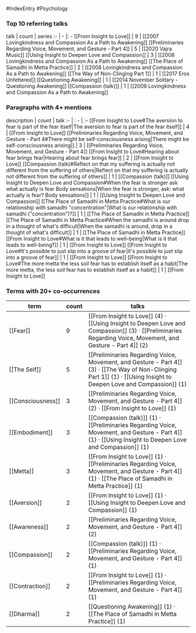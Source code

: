 #IndexEntry #Psychology

### Top 10 referring talks
talk | count | series
:- | - |: -
[[From Insight to Love]] | 9 | [[2007 Lovingkindness and Compassion As a Path to Awakening]]
[[Preliminaries Regarding Voice, Movement, and Gesture - Part 4]] | 5 | [[2020 Vajra Music]]
[[Using Insight to Deepen Love and Compassion]] | 3 | [[2008 Lovingkindness and Compassion As a Path to Awakening]]
[[The Place of Samadhi in Metta Practice]] | 2 | [[2008 Lovingkindness and Compassion As a Path to Awakening]]
[[The Way of Non-Clinging Part 1]] | 1 | [[2017 Eros Unfettered]]
[[Questioning Awakening]] | 1 | [[2014 November Solitary - Questioning Awakening]]
[[Compassion (talk)]] | 1 | [[2008 Lovingkindness and Compassion As a Path to Awakening]]

### Paragraphs with 4+ mentions
description | count | talk
:- | : - | :-
[[From Insight to Love#The aversion to fear is part of the fear itself\|The aversion to fear is part of the fear itself]] | 4 | [[From Insight to Love]]
[[Preliminaries Regarding Voice, Movement, and Gesture - Part 4#There might be self-consciousness arising\|There might be self-consciousness arising]] | 3 | [[Preliminaries Regarding Voice, Movement, and Gesture - Part 4]]
[[From Insight to Love#Hearing about fear brings fear\|Hearing about fear brings fear]] | 2 | [[From Insight to Love]]
[[Compassion (talk)#Reflect on that my suffering is actually not different from the suffering of others\|Reflect on that my suffering is actually not different from the suffering of others]] | 1 | [[Compassion (talk)]]
[[Using Insight to Deepen Love and Compassion#When the fear is stronger ask what actually is fear Body sensations\|When the fear is stronger, ask: what actually is fear? Body sensations]] | 1 | [[Using Insight to Deepen Love and Compassion]]
[[The Place of Samadhi in Metta Practice#What is our relationship with samadhi "concentration"\|What is our relationship with samadhi ("concentration")?]] | 1 | [[The Place of Samadhi in Metta Practice]]
[[The Place of Samadhi in Metta Practice#When the samadhi is around drop in a thought of what's difficult\|When the samadhi is around, drop in a thought of what's difficult]] | 1 | [[The Place of Samadhi in Metta Practice]]
[[From Insight to Love#What is it that leads to well-being\|What is it that leads to well-being?]] | 1 | [[From Insight to Love]]
[[From Insight to Love#It's possible to just slip into a groove of fear\|It's possible to just slip into a groove of fear]] | 1 | [[From Insight to Love]]
[[From Insight to Love#The more metta the less soil fear has to establish itself as a habit\|The more metta, the less soil fear has to establish itself as a habit]] | 1 | [[From Insight to Love]]

### Terms with 20+ co-occurrences
term | count | talks
-|-|-
[[Fear]] | 9 | <span class="counts">[[From Insight to Love]] (4) · [[Using Insight to Deepen Love and Compassion]] (3) · [[Preliminaries Regarding Voice, Movement, and Gesture - Part 4]] (2)</span> 
[[The Self]] | 5 | <span class="counts">[[Preliminaries Regarding Voice, Movement, and Gesture - Part 4]] (3) · [[The Way of Non-Clinging Part 1]] (1) · [[Using Insight to Deepen Love and Compassion]] (1)</span> 
[[Consciousness]] | 3 | <span class="counts">[[Preliminaries Regarding Voice, Movement, and Gesture - Part 4]] (2) · [[From Insight to Love]] (1)</span> 
[[Embodiment]] | 3 | <span class="counts">[[Compassion (talk)]] (1) · [[Preliminaries Regarding Voice, Movement, and Gesture - Part 4]] (1) · [[Using Insight to Deepen Love and Compassion]] (1)</span> 
[[Metta]] | 3 | <span class="counts">[[From Insight to Love]] (1) · [[Preliminaries Regarding Voice, Movement, and Gesture - Part 4]] (1) · [[The Place of Samadhi in Metta Practice]] (1)</span> 
[[Aversion]] | 2 | <span class="counts">[[From Insight to Love]] (1) · [[Using Insight to Deepen Love and Compassion]] (1)</span> 
[[Awareness]] | 2 | <span class="counts">[[Preliminaries Regarding Voice, Movement, and Gesture - Part 4]] (2)</span> 
[[Compassion]] | 2 | <span class="counts">[[Compassion (talk)]] (1) · [[Preliminaries Regarding Voice, Movement, and Gesture - Part 4]] (1)</span> 
[[Contraction]] | 2 | <span class="counts">[[From Insight to Love]] (1) · [[Preliminaries Regarding Voice, Movement, and Gesture - Part 4]] (1)</span> 
[[Dharma]] | 2 | <span class="counts">[[Questioning Awakening]] (1) · [[The Place of Samadhi in Metta Practice]] (1)</span> 

